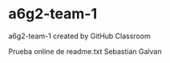 # a6g2-team-1
a6g2-team-1 created by GitHub Classroom

Prueba online de readme.txt
Sebastian Galvan
